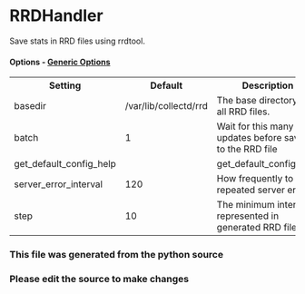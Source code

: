 RRDHandler
====

Save stats in RRD files using rrdtool.
#### Options - [Generic Options](Configuration)

<table><tr><th>Setting</th><th>Default</th><th>Description</th><th>Type</th></tr>
<tr><td>basedir</td><td>/var/lib/collectd/rrd</td><td>The base directory for all RRD files.</td><td>str</td></tr>
<tr><td>batch</td><td>1</td><td>Wait for this many updates before saving to the RRD file</td><td>int</td></tr>
<tr><td>get_default_config_help</td><td></td><td>get_default_config_help</td><td></td></tr>
<tr><td>server_error_interval</td><td>120</td><td>How frequently to send repeated server errors</td><td>int</td></tr>
<tr><td>step</td><td>10</td><td>The minimum interval represented in generated RRD files.</td><td>int</td></tr>
</table>

### This file was generated from the python source
### Please edit the source to make changes

